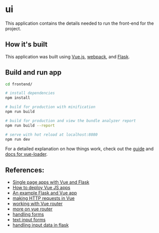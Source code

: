
# ui

This application contains the details needed to run the front-end for the project.

## How it's built

This application was built using [Vue.js](https://vuejs.org/), [webpack](https://webpack.js.org/), and [Flask](http://flask.pocoo.org/).

## Build and run app

``` bash
cd frontend/

# install dependencies
npm install

# build for production with minification
npm run build

# build for production and view the bundle analyzer report
npm run build --report

# serve with hot reload at localhost:8080
npm run dev
```

For a detailed explanation on how things work, check out the [guide](http://vuejs-templates.github.io/webpack/) and [docs for vue-loader](http://vuejs.github.io/vue-loader).

## References:

- [Single page apps with Vue and Flask](http://stackabuse.com/single-page-apps-with-vue-js-and-flask-setting-up-vue-js/)
- [How to deploy Vue JS apps](https://www.codementor.io/artemgolovin/how-to-deploy-vue-js-app-in-one-line-with-docker-amp-digital-ocean-9sz8x46w3)
- [An example Flask and Vue app](https://github.com/oleg-agapov/flask-vue-spa)
- [making HTTP requests in Vue](https://www.youtube.com/watch?v=btDfVBPYI-U)
- [working with Vue router](https://router.vuejs.org/en/essentials/named-views.html)
- [more on vue router](https://www.reddit.com/r/vuejs/comments/6al40a/multiple_single_file_components_on_one_web_page/)
- [handling forms](https://012.vuejs.org/guide/forms.html)
- [text input forms](https://developer.mozilla.org/en-US/docs/Web/HTML/Element/input/text)
- [handling input data in flask](https://scotch.io/bar-talk/processing-incoming-request-data-in-flask#form-data)
